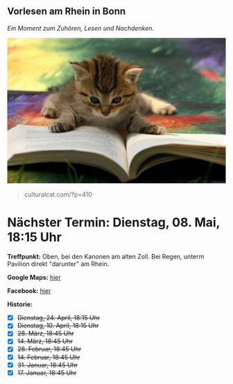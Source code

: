## Vorlesen am Rhein in Bonn
*Ein Moment zum Zuhören, Lesen und Nachdenken.*

![reading cat](CatReadingBook.jpg)
> culturalcat.com/?p=410

# Nächster Termin: Dienstag, 08. Mai, 18:15 Uhr

**Treffpunkt:**
  Oben, bei den Kanonen am alten Zoll.
  Bei Regen, unterm Pavilion direkt "darunter" am Rhein.

**Google Maps:** [hier](https://goo.gl/maps/FVrC2b1B3gN2)

**Facebook:** [hier](https://www.facebook.com/vfcd1/)

**Historie:**
- [x] ~~Dienstag, 24. April, 18:15 Uhr~~
- [x] ~~Dienstag, 10. April, 18:15 Uhr~~
- [x] ~~28. März, 18:45 Uhr~~
- [x] ~~14. März, 18:45 Uhr~~
- [x] ~~28. Februar, 18:45 Uhr~~
- [x] ~~14. Februar, 18:45 Uhr~~
- [x] ~~31. Januar, 18:45 Uhr~~
- [x] ~~17. Januar, 18:45 Uhr~~
